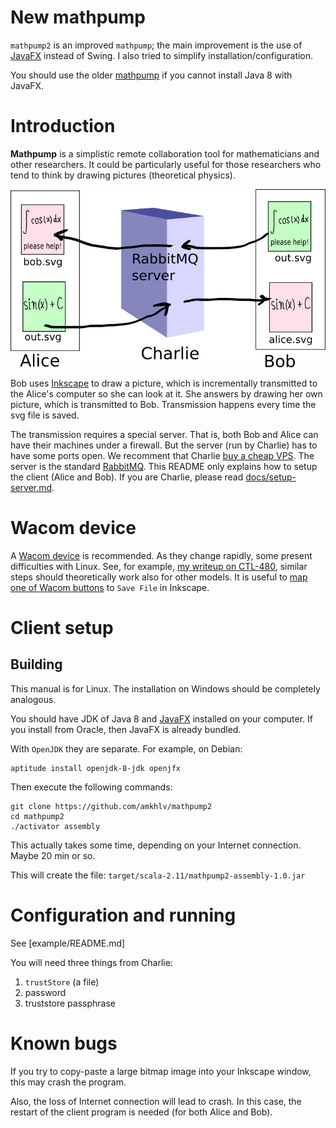 New mathpump
============

`mathpump2` is an improved `mathpump`; the main improvement is the use of
[JavaFX](https://en.wikipedia.org/wiki/JavaFX)
instead of Swing. I also tried to simplify installation/configuration.

You should use the older [mathpump](https://github.com/amkhlv/mathpump)
if you cannot install Java 8 with JavaFX.

Introduction
============

**Mathpump** is a simplistic remote collaboration tool for mathematicians and other researchers. It could be particularly useful
for those researchers who tend to think by drawing pictures (theoretical physics). 

![Mathpump](docs/images/mathpump.png?raw=true)

Bob uses [Inkscape](http://inkscape.org/) to draw a picture, which is incrementally transmitted to the Alice's computer so she can look at it.
She answers by drawing her own picture, which is transmitted to Bob. Transmission happens every time the svg file is saved. 

The transmission requires a special server. That is, both Bob and Alice can have their machines under a firewall. But the server
(run by Charlie) has to have some ports open. We recomment that Charlie [buy a cheap VPS](http://lowendbox.com/). The server is the standard
[RabbitMQ](http://www.rabbitmq.com/). This README only explains how to setup the client (Alice and Bob). If you are 
Charlie, please read [docs/setup-server.md](docs/setup-server.md).

Wacom device
============

A [Wacom device](http://www.wacom.com/) is recommended. As they change rapidly, some present difficulties with Linux. See, for example,
[my writeup on CTL-480](docs/Wacom_ctl-480.md), similar steps should theoretically work also for other models.
It is useful to [map one of Wacom buttons](docs/Wacom_buttons.md) to `Save File` in Inkscape. 

Client setup
============

Building
--------

This manual is for Linux. The installation on Windows should be completely analogous.

You should have JDK of Java 8 and [JavaFX](https://en.wikipedia.org/wiki/JavaFX) installed on your computer.
If you install from Oracle, then JavaFX is already bundled.

With `OpenJDK` they are separate. For example, on Debian:

    aptitude install openjdk-8-jdk openjfx

Then execute the following commands:

    git clone https://github.com/amkhlv/mathpump2
    cd mathpump2
    ./activator assembly

This actually takes some time, depending on your Internet connection. Maybe 20 min or so. 

This will create the file: `target/scala-2.11/mathpump2-assembly-1.0.jar`


Configuration and running
=========================

See [example/README.md]

You will need three things from Charlie:

1. `trustStore` (a file)
2. password
3. truststore passphrase


Known bugs
==========

If you try to copy-paste a large bitmap image into your Inkscape window, this may crash the program.

Also, the loss of Internet connection will lead to crash.
In this case, the restart of the client program is needed (for both Alice and Bob).
